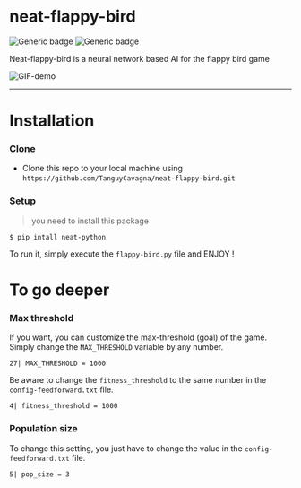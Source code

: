 # neat-flappy-bird
![Generic badge](https://img.shields.io/badge/language-python-orange.svg) ![Generic badge](https://img.shields.io/badge/version-0.1-blue.svg)

Neat-flappy-bird is a neural network based AI for the flappy bird game

![GIF-demo]([img/demo.gif](https://github.com/TanguyCavagna/neat-flappy-bird/blob/master/img/demo.gif))

<hr>

# Installation

### Clone
 - Clone this repo to your local machine using ```https://github.com/TanguyCavagna/neat-flappy-bird.git```
  
### Setup

> you need to install this package

```
$ pip intall neat-python
```

To run it, simply execute the ```flappy-bird.py``` file and ENJOY !

# To go deeper

### Max threshold

If you want, you can customize the max-threshold (goal) of the game. Simply change the ```MAX_THRESHOLD``` variable by any number.
```
27| MAX_THRESHOLD = 1000
```
Be aware to change the ```fitness_threshold``` to the same number in the ```config-feedforward.txt``` file.

```
4| fitness_threshold = 1000
```

### Population size

To change this setting, you just have to change the value in the ```config-feedforward.txt``` file.
```
5| pop_size = 3
```